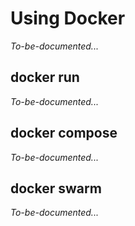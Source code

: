 # Using Docker
*To-be-documented...*

## docker run
*To-be-documented...*

## docker compose
*To-be-documented...*

## docker swarm
*To-be-documented...*
